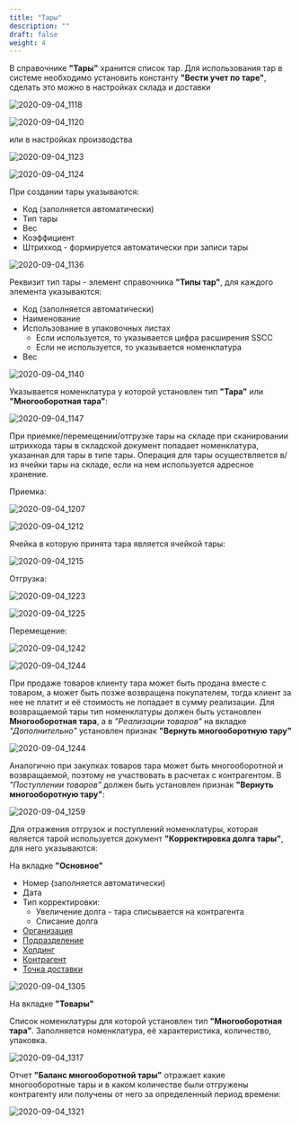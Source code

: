 ```yaml
---
title: "Тары"
description: ""
draft: false
weight: 4
---
```


В справочнике **"Тары"** хранится список тар. Для использования тар в системе необходимо установить константу **"Вести учет по таре"**, сделать это можно в настройках склада и доставки

![2020-09-04_1118](2020-09-04_1118.png)

![2020-09-04_1120](2020-09-04_1120.png)

или в настройках производства

![2020-09-04_1123](2020-09-04_1123.png)

![2020-09-04_1124](2020-09-04_1124.png)

При создании тары указываются:

- Код (заполняется автоматически)
- Тип тары
- Вес
- Коэффициент
- Штрихкод - формируется автоматически при записи тары

![2020-09-04_1136](2020-09-04_1136.png)

Реквизит тип тары - элемент справочника **"Типы тар"**, для каждого элемента указываются:

- Код (заполняется автоматически)
- Наименование
- Использование в упаковочных листах
    - Если используется, то указывается цифра расширения SSCC
    - Если не используется, то указывается номенклатура
- Вес

![2020-09-04_1140](2020-09-04_1140.png)

Указывается номенклатура у которой установлен тип **"Тара"** или **"Многооборотная тара"**:

![2020-09-04_1147](2020-09-04_1147.png)

При приемке/перемещении/отгрузке тары на складе при сканировании штрихкода тары в складской документ попадает номенклатура, указанная для тары в типе тары. Операция для тары осуществляется в/из ячейки тары на складе, если на нем используется адресное хранение.

Приемка:

![2020-09-04_1207](2020-09-04_1207.png)

![2020-09-04_1212](2020-09-04_1212.png)

Ячейка в которую принята тара является ячейкой тары:

![2020-09-04_1215](2020-09-04_1215.png)

Отгрузка:

![2020-09-04_1223](2020-09-04_1223.png)

![2020-09-04_1225](2020-09-04_1225.png)

Перемещение:

![2020-09-04_1242](2020-09-04_1242.png)

![2020-09-04_1244](2020-09-04_1244.png)

При продаже товаров клиенту тара может быть продана вместе с товаром, а может быть позже возвращена покупателем, тогда клиент за нее не платит и её стоимость не попадает в сумму реализации. Для возвращаемой тары тип номенклатуры должен быть установлен **Многооборотная тара**, а в *"Реализации товаров"* на вкладке *"Дополнительно"* установлен признак **"Вернуть многооборотную тару"**

![2020-09-04_1244](2020-09-04_1244.png)

Аналогично при закупках товаров тара может быть многооборотной и возвращаемой, поэтому не участвовать в расчетах с контрагентом. В *"Поступлении товаров"* должен быть установлен признак **"Вернуть многооборотную тару"**:

![2020-09-04_1259](2020-09-04_1259.png)

Для отражения отгрузок и поступлений номенклатуры, которая является тарой используется документ **"Корректировка долга тары"**, для него указываются:

На вкладке **"Основное"**

- Номер (заполняется автоматически)
- Дата
- Тип корректировки:
    - Увеличение долга - тара списывается на контрагента
    - Списание долга
- [Организация](Organization.md)
- [Подразделение](Department.md)
- [Холдинг](Holding.md)
- [Контрагент](Contractor.md)
- [Точка доставки](DeliveryPoint.md)

![2020-09-04_1305](2020-09-04_1305.png)

На вкладке **"Товары"**

Список номенклатуры для которой установлен тип **"Многооборотная тара"**. Заполняется номенклатура, её характеристика, количество, упаковка.

![2020-09-04_1317](2020-09-04_1317.png)

Отчет **"Баланс многооборотной тары"** отражает какие многооборотные тары и в каком количестве были отгружены контрагенту или получены от него за определенный период времени:

![2020-09-04_1321](2020-09-04_1321.png)